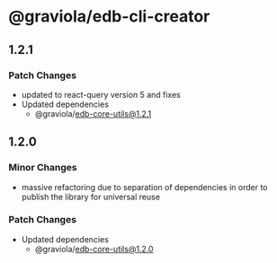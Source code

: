 # @graviola/edb-cli-creator

## 1.2.1

### Patch Changes

- updated to react-query version 5 and fixes
- Updated dependencies
  - @graviola/edb-core-utils@1.2.1

## 1.2.0

### Minor Changes

- massive refactoring due to separation of dependencies in order to publish the library for universal reuse

### Patch Changes

- Updated dependencies
  - @graviola/edb-core-utils@1.2.0
